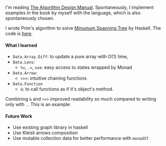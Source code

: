 <!--
{
  "title": "Minimum Spanning Tree in Haskell",
  "date": "2015-12-19T20:21:09.000Z",
  "category": "",
  "tags": [
    "algorithm",
    "haskell"
  ],
  "draft": false
}
-->

I'm reading [The Algorithm Design Manual](http://www.algorist.com/). Spontaneously, I implement examples in the book by myself with the language, which is also spontaneously chosen.

I wrote Prim's algorithm to solve [Minumum Spanning Tree](https://en.wikipedia.org/wiki/Minimum_spanning_tree) by Haskell. The code is [here](https://github.com/hi-ogawa/haskell_playground/blob/a75de10dab775de2fef400b0aeb872d8c54fbc5a/src/MST.hs).

#### What I learned

- `Data.Array.Diff`: to update a pure array with O(1) time,
- `Data.Lens`:
  - `%=`, `.=`, `use`: easy access to states wrapped by Monad
- `Data.Arrow`:
  - `>>>`: intuitive chaining functions
- `Data.Function`
  - `&`: to call functions as if it's object's method.

Combining `&` and `>>>` improved readability so much compared to writing only with `.`. This is an example:

<script src="http://gist-it.appspot.com/https://github.com/hi-ogawa/haskell_playground/blob/a75de10dab775de2fef400b0aeb872d8c54fbc5a/src/MST.hs?slice=88:103"></script>

#### Future Work

- Use existing graph library in haskell
- Use Kleisli arrows composition
- Use mutable collection data for better performance with `monadST`